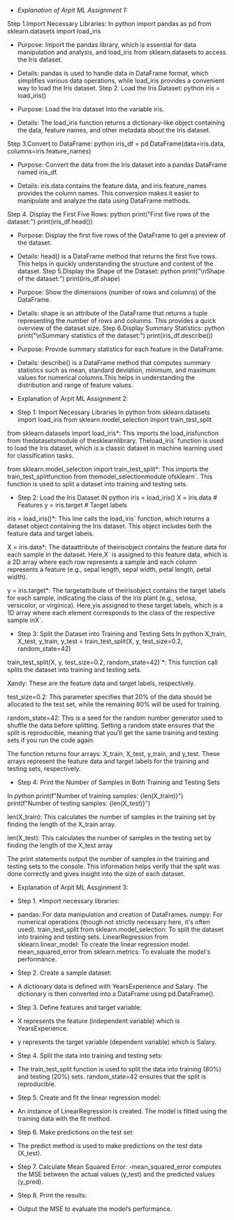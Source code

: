 - *Explanation of Arpit ML Assignment 1:*

Step 1.Import Necessary Libraries: In python import pandas as pd from sklearn.datasets import load_iris

- Purpose: Import the pandas library, which is essential for data manipulation and analysis, and load_iris from sklearn.datasets to access the Iris dataset.
- Details: pandas is used to handle data in DataFrame format, which simplifies various data operations, while load_iris provides a convenient way to load the Iris dataset.
Step 2. Load the Iris Dataset: python iris = load_iris()

- Purpose: Load the Iris dataset into the variable iris.

- Details: The load_iris function returns a dictionary-like object containing the data, feature names, and other metadata about the Iris dataset.

Step 3.Convert to DataFrame: python iris_df = pd.DataFrame(data=iris.data, columns=iris.feature_names)

- Purpose: Convert the data from the Iris dataset into a pandas DataFrame named iris_df.

- Details: iris.data contains the feature data, and iris.feature_names provides the column names. This conversion makes it easier to manipulate and analyze the data using DataFrame methods.

Step 4. Display the First Five Rows: python print("First five rows of the dataset:") print(iris_df.head())

- Purpose: Display the first five rows of the DataFrame to get a preview of the dataset.
- Details: head() is a DataFrame method that returns the first five rows. This helps in quickly understanding the structure and content of the dataset.
Step 5.Display the Shape of the Dataset: python print("\nShape of the dataset:") print(iris_df.shape)

- Purpose: Show the dimensions (number of rows and columns) of the DataFrame.
- Details: shape is an attribute of the DataFrame that returns a tuple representing the number of rows and columns. This provides a quick overview of the dataset size.
Step 6.Display Summary Statistics: python print("\nSummary statistics of the dataset:") print(iris_df.describe())

- Purpose: Provide summary statistics for each feature in the DataFrame.

- Details: describe() is a DataFrame method that computes summary statistics such as mean, standard deviation, minimum, and maximum values for numerical columns.This helps in understanding the distribution and range of feature values.

- Explanation of Arpit ML Assignment 2:

- Step 1: Import Necessary Libraries In python from sklearn.datasets import load_iris from sklearn.model_selection import train_test_split

from sklearn.datasets import load_iris*: This imports the load_irisfunction from thedatasetsmodule of thesklearnlibrary. Theload_iris` function is used to load the Iris dataset, which is a classic dataset in machine learning used for classification tasks.

from sklearn.model_selection import train_test_split*: This imports the train_test_splitfunction from themodel_selectionmodule ofsklearn`. This function is used to split a dataset into training and testing sets. 

- Step 2: Load the Iris Dataset IN python iris = load_iris() X = iris.data # Features y = iris.target # Target labels

iris = load_iris()*: This line calls the load_iris` function, which returns a dataset object containing the Iris dataset. This object includes both the feature data and target labels.

X = iris.data*: The dataattribute of theirisobject contains the feature data for each sample in the dataset. Here,X` is assigned to this feature data, which is a 2D array where each row represents a sample and each column represents a feature (e.g., sepal length, sepal width, petal length, petal width).

y = iris.target*: The targetattribute of theirisobject contains the target labels for each sample, indicating the class of the iris plant (e.g., setosa, versicolor, or virginica). Here,yis assigned to these target labels, which is a 1D array where each element corresponds to the class of the respective sample inX`.

- Step 3: Split the Dataset into Training and Testing Sets In python X_train, X_test, y_train, y_test = train_test_split(X, y, test_size=0.2, random_state=42)

train_test_split(X, y, test_size=0.2, random_state=42)`*: This function call splits the dataset into training and testing sets.

Xandy: These are the feature data and target labels, respectively.

test_size=0.2: This parameter specifies that 20% of the data should be allocated to the test set, while the remaining 80% will be used for training.

random_state=42: This is a seed for the random number generator used to shuffle the data before splitting. Setting a random state ensures that the split is reproducible, meaning that you’ll get the same training and testing sets if you run the code again.

The function returns four arrays: X_train, X_test, y_train, and y_test. These arrays represent the feature data and target labels for the training and testing sets, respectively.

- Step 4: Print the Number of Samples in Both Training and Testing Sets

In python print(f"Number of training samples: {len(X_train)}") print(f"Number of testing samples: {len(X_test)}")

len(X_train): This calculates the number of samples in the training set by finding the length of the X_train array.

len(X_test): This calculates the number of samples in the testing set by finding the length of the X_test array

The print statements output the number of samples in the training and testing sets to the console. This information helps verify that the split was done correctly and gives insight into the size of each dataset.

- Explanation of Arpit ML Assginment 3:

- Step 1. *Import necessary libraries:

- pandas: For data manipulation and creation of DataFrames.
numpy: For numerical operations (though not strictly necessary here, it's often used).
train_test_split from sklearn.model_selection: To split the dataset into training and testing sets.
LinearRegression from sklearn.linear_model: To create the linear regression model.
mean_squared_error from sklearn.metrics: To evaluate the model's performance.
 
 - Step 2. Create a sample dataset:

- A dictionary data is defined with YearsExperience and Salary.
The dictionary is then converted into a DataFrame using pd.DataFrame().

- Step 3. Define features and target variable:

- X represents the feature (independent variable) which is YearsExperience.
- y represents the target variable (dependent variable) which is Salary.

- Step 4. Split the data into training and testing sets:

- The train_test_split function is used to split the data into training (80%) and testing (20%) sets.
random_state=42 ensures that the split is reproducible.

- Step 5. Create and fit the linear regression model:

- An instance of LinearRegression is created.
The model is fitted using the training data with the fit method.

- Step 6. Make predictions on the test set:

- The predict method is used to make predictions on the test data (X_test).

- Step 7. Calculate Mean Squared Error:
-mean_squared_error computes the MSE between the actual values (y_test) and the predicted values (y_pred).
- Step 8. Print the results:
- Output the MSE to evaluate the model’s performance.
